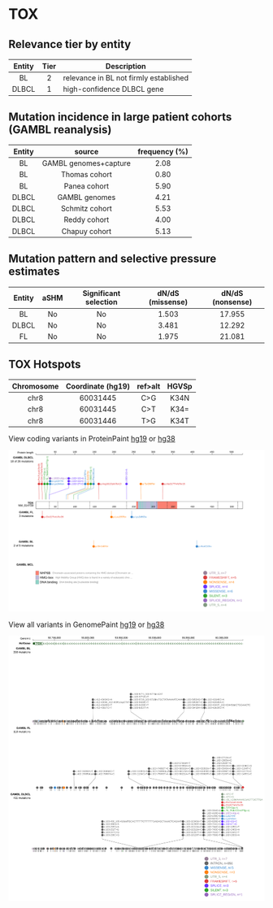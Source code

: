 # TOX

## Relevance tier by entity

|Entity|Tier|Description                           |
|:------:|:----:|--------------------------------------|
|BL    |2   |relevance in BL not firmly established|
|DLBCL |1   |high-confidence DLBCL gene            |

## Mutation incidence in large patient cohorts (GAMBL reanalysis)

|Entity|source               |frequency (%)|
|:------:|:---------------------:|:-------------:|
|BL    |GAMBL genomes+capture|2.08         |
|BL    |Thomas cohort        |0.80         |
|BL    |Panea cohort         |5.90         |
|DLBCL |GAMBL genomes        |4.21         |
|DLBCL |Schmitz cohort       |5.53         |
|DLBCL |Reddy cohort         |4.00         |
|DLBCL |Chapuy cohort        |5.13         |

## Mutation pattern and selective pressure estimates

|Entity|aSHM|Significant selection|dN/dS (missense)|dN/dS (nonsense)|
|:------:|:----:|:---------------------:|:----------------:|:----------------:|
|BL    |No  |No                   |1.503           |17.955          |
|DLBCL |No  |No                   |3.481           |12.292          |
|FL    |No  |No                   |1.975           |21.081          |




 ## TOX Hotspots

| Chromosome |Coordinate (hg19) | ref>alt | HGVSp | 
 | :---:| :---: | :--: | :---: |
| chr8 | 60031445 | C>G | K34N |
| chr8 | 60031445 | C>T | K34= |
| chr8 | 60031446 | T>G | K34T |

View coding variants in ProteinPaint [hg19](https://www.bcgsc.ca/downloads/morinlab/GAMBL/test/genes/TOX_protein.html)  or [hg38](https://www.bcgsc.ca/downloads/morinlab/GAMBL/test/genes/TOX_protein_hg38.html)

![image](images/proteinpaint/TOX_NM_014729.svg)

View all variants in GenomePaint [hg19](https://www.bcgsc.ca/downloads/morinlab/GAMBL/test/genes/TOX.html)  or [hg38](https://www.bcgsc.ca/downloads/morinlab/GAMBL/test/genes/TOX_hg38.html)

![image](images/proteinpaint/TOX.svg)
